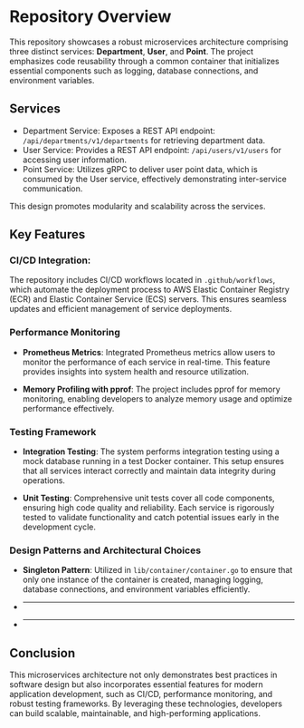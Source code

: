 # Repository Overview

This repository showcases a robust microservices architecture comprising three distinct services: **Department**, **User**, and **Point**. The project emphasizes code reusability through a common container that initializes essential components such as logging, database connections, and environment variables.

## Services
- Department Service:
  Exposes a REST API endpoint: `/api/departments/v1/departments` for retrieving department data.
- User Service:
  Provides a REST API endpoint: `/api/users/v1/users` for accessing user information.
- Point Service:
  Utilizes gRPC to deliver user point data, which is consumed by the User service, effectively demonstrating inter-service communication.

This design promotes modularity and scalability across the services.

## Key Features

### CI/CD Integration:
The repository includes CI/CD workflows located in `.github/workflows`, which automate the deployment process to AWS Elastic Container Registry (ECR) and Elastic Container Service (ECS) servers. This ensures seamless updates and efficient management of service deployments.

### Performance Monitoring
- **Prometheus Metrics**: Integrated Prometheus metrics allow users to monitor the performance of each service in real-time. This feature provides insights into system health and resource utilization.
  
- **Memory Profiling with pprof**: 
  The project includes pprof for memory monitoring, enabling developers to analyze memory usage and optimize performance effectively.

### Testing Framework
- **Integration Testing**: 
  The system performs integration testing using a mock database running in a test Docker container. This setup ensures that all services interact correctly and maintain data integrity during operations.

- **Unit Testing**: 
  Comprehensive unit tests cover all code components, ensuring high code quality and reliability. Each service is rigorously tested to validate functionality and catch potential issues early in the development cycle.

### Design Patterns and Architectural Choices
- **Singleton Pattern**: Utilized in `lib/container/container.go` to ensure that only one instance of the container is created, managing logging, database connections, and environment variables efficiently.

- ** **
- ** **

  

## Conclusion
This microservices architecture not only demonstrates best practices in software design but also incorporates essential features for modern application development, such as CI/CD, performance monitoring, and robust testing frameworks. By leveraging these technologies, developers can build scalable, maintainable, and high-performing applications.
